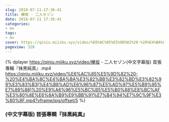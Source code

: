 ```yaml
---
slug: 2018-07-11-17-36-41
title: 欅坂 - 二人セゾン
date: 2018-07-11 17:36:41
categories:
- mv
tags:
- mv
cover: https://qiniu.miiiku.xyz/video/%E6%AC%85%E5%9D%82%20-%20%E4%BA%8C%E4%BA%BA%E3%82%BB%E3%82%BD%E3%82%99%E3%83%B3(%E4%B8%AD%E6%96%87%E5%AD%97%E5%B9%95%E7%89%88)%20%E9%A6%96%E5%BC%B5%E5%B0%88%E8%BC%AF%E3%80%8E%E6%8A%B9%E9%BB%91%E7%B4%94%E7%9C%9F%E3%80%8F.mp4?vframe/jpg/offset/5
pageview: 320
---
```


 {% dplayer https://qiniu.miiiku.xyz/video/欅坂 - 二人セゾン(中文字幕版) 首張專輯『抹黑純真』.mp4 https://qiniu.miiiku.xyz/video/%E6%AC%85%E5%9D%82%20-%20%E4%BA%8C%E4%BA%BA%E3%82%BB%E3%82%BD%E3%82%99%E3%83%B3(%E4%B8%AD%E6%96%87%E5%AD%97%E5%B9%95%E7%89%88)%20%E9%A6%96%E5%BC%B5%E5%B0%88%E8%BC%AF%E3%80%8E%E6%8A%B9%E9%BB%91%E7%B4%94%E7%9C%9F%E3%80%8F.mp4?vframe/jpg/offset/5 %} 




###  (中文字幕版) 首張專輯『抹黑純真』




